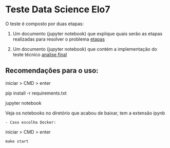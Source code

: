 # Teste Data Science Elo7

O teste é composto por duas etapas:

1. Um documento (jupyter notebook) que explique quais serão as etapas realizadas para resolver o problema [etapas](etapas.ipynb)

2. Um documento (jupyter notebook) que contém a implementação do teste técnico [analise final](analise_final.ipynb)

## Recomendações para o uso:

iniciar > CMD > enter

pip install -r requirements.txt

jupyter notebook

Veja os notebooks no diretório que acabou de baixar, tem a extensão ipynb


    - Caso escolha Docker:

iniciar > CMD > enter

```
make start

```